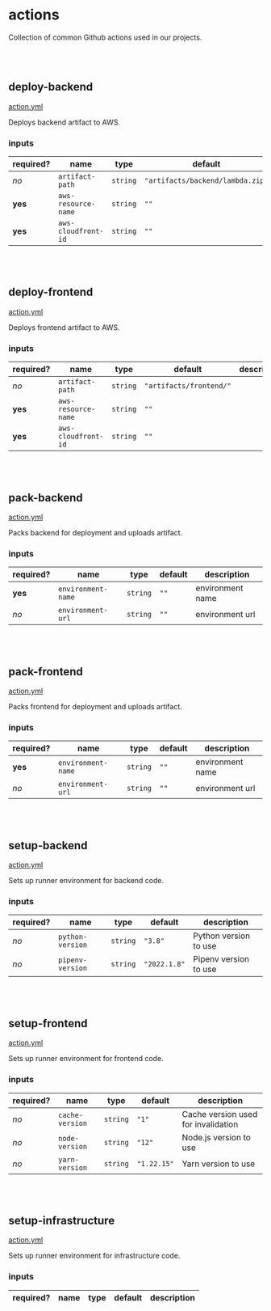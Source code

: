 # actions

Collection of common Github actions used in our projects.


<!-- autogen -->


</br></br>

## deploy-backend

[action.yml](./deploy-backend/action.yml)

Deploys backend artifact to AWS.

### inputs

| required? | name | type | default | description |
| --------- | ---- | ---- | ------- | ----------- |
| *no* | `artifact-path` | `string` | `"artifacts/backend/lambda.zip"` |  |
| **yes** | `aws-resource-name` | `string` | `""` |  |
| **yes** | `aws-cloudfront-id` | `string` | `""` |  |

</br></br>

## deploy-frontend

[action.yml](./deploy-frontend/action.yml)

Deploys frontend artifact to AWS.

### inputs

| required? | name | type | default | description |
| --------- | ---- | ---- | ------- | ----------- |
| *no* | `artifact-path` | `string` | `"artifacts/frontend/"` |  |
| **yes** | `aws-resource-name` | `string` | `""` |  |
| **yes** | `aws-cloudfront-id` | `string` | `""` |  |

</br></br>

## pack-backend

[action.yml](./pack-backend/action.yml)

Packs backend for deployment and uploads artifact.

### inputs

| required? | name | type | default | description |
| --------- | ---- | ---- | ------- | ----------- |
| **yes** | `environment-name` | `string` | `""` | environment name |
| *no* | `environment-url` | `string` | `""` | environment url |

</br></br>

## pack-frontend

[action.yml](./pack-frontend/action.yml)

Packs frontend for deployment and uploads artifact.

### inputs

| required? | name | type | default | description |
| --------- | ---- | ---- | ------- | ----------- |
| **yes** | `environment-name` | `string` | `""` | environment name |
| *no* | `environment-url` | `string` | `""` | environment url |

</br></br>

## setup-backend

[action.yml](./setup-backend/action.yml)

Sets up runner environment for backend code.

### inputs

| required? | name | type | default | description |
| --------- | ---- | ---- | ------- | ----------- |
| *no* | `python-version` | `string` | `"3.8"` | Python version to use |
| *no* | `pipenv-version` | `string` | `"2022.1.8"` | Pipenv version to use |

</br></br>

## setup-frontend

[action.yml](./setup-frontend/action.yml)

Sets up runner environment for frontend code.

### inputs

| required? | name | type | default | description |
| --------- | ---- | ---- | ------- | ----------- |
| *no* | `cache-version` | `string` | `"1"` | Cache version used for invalidation |
| *no* | `node-version` | `string` | `"12"` | Node.js version to use |
| *no* | `yarn-version` | `string` | `"1.22.15"` | Yarn version to use |

</br></br>

## setup-infrastructure

[action.yml](./setup-infrastructure/action.yml)

Sets up runner environment for infrastructure code.

### inputs

| required? | name | type | default | description |
| --------- | ---- | ---- | ------- | ----------- |

